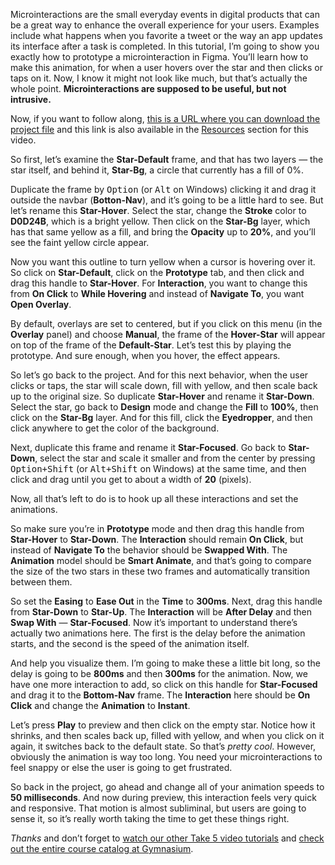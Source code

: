 Microinteractions are the small everyday events in digital products that can be a great way to enhance the overall experience for your users. Examples include what happens when you favorite a tweet or the way an app updates its interface after a task is completed.
In this tutorial, I’m going to show you exactly how to prototype a microinteraction in Figma. You’ll learn how to make this animation, for when a user hovers over the star and then clicks or taps on it. Now, I know it might not look like much, but that’s actually the whole point. **Microinteractions are supposed to be useful, but not intrusive.**

Now, if you want to follow along, [this is a URL where you can download the project file][1] and this link is also available in the [Resources][0] section for this video.

So first, let’s examine the **Star-Default** frame, and that has two layers — the star itself, and behind it, **Star-Bg**, a circle that currently has a fill of 0%.

Duplicate the frame by <kbd>Option</kbd> (or <kbd>Alt</kbd> on Windows) clicking it and drag it outside the navbar (**Botton-Nav**), and it’s going to be a little hard to see. But let’s rename this **Star-Hover**. Select the star, change the **Stroke** color to **D0D24B**, which is a bright yellow. Then click on the **Star-Bg** layer, which has that same yellow as a fill, and bring the **Opacity** up to **20%**, and you’ll see the faint yellow circle appear.

Now you want this outline to turn yellow when a cursor is hovering over it. So click on **Star-Default**, click on the **Prototype** tab, and then click and drag this handle to **Star-Hover**. For **Interaction**, you want to change this from **On Click** to **While Hovering** and instead of **Navigate To**, you want **Open Overlay**.

By default, overlays are set to centered, but if you click on this menu (in the **Overlay** panel) and choose **Manual**, the frame of the **Hover-Star** will appear on top of the frame of the **Default-Star**. Let’s test this by playing the prototype. And sure enough, when you hover, the effect appears.

So let’s go back to the project. And for this next behavior, when the user clicks or taps, the star will scale down, fill with yellow, and then scale back up to the original size. So duplicate **Star-Hover** and rename it **Star-Down**. Select the star, go back to **Design** mode and change the **Fill** to **100%**, then click on the **Star-Bg** layer. And for this fill, click the **Eyedropper**, and then click anywhere to get the color of the background.

Next, duplicate this frame and rename it **Star-Focused**. Go back to **Star-Down**, select the star and scale it smaller and from the center by pressing <kbd><kbd>Option</kbd>+<kbd>Shift</kbd></kbd> (or <kbd><kbd>Alt</kbd>+<kbd>Shift</kbd></kbd> on Windows) at the same time, and then click and drag until you get to about a width of **20** (pixels).

Now, all that’s left to do is to hook up all these interactions and set the animations.

So make sure you’re in **Prototype** mode and then drag this handle from **Star-Hover** to **Star-Down**. The **Interaction** should remain **On Click**, but instead of **Navigate To** the behavior should be **Swapped With**. The **Animation** model should be **Smart Animate**, and that’s going to compare the size of the two stars in these two frames and automatically transition between them.

So set the **Easing** to **Ease Out** in the **Time** to **300ms**. Next, drag this handle from **Star-Down** to **Star-Up**. The **Interaction** will be **After Delay** and then **Swap With** — **Star-Focused**. Now it’s important to understand there’s actually two animations here. The first is the delay before the animation starts, and the second is the speed of the animation itself.

And help you visualize them. I’m going to make these a little bit long, so the delay is going to be **800ms** and then **300ms** for the animation. Now, we have one more interaction to add, so click on this handle for **Star-Focused** and drag it to the **Bottom-Nav** frame. The **Interaction** here should be **On Click** and change the **Animation** to **Instant**.

Let’s press **Play** to preview and then click on the empty star. Notice how it shrinks, and then scales back up, filled with yellow, and when you click on it again, it switches back to the default state. So that’s *pretty cool*. However, obviously the animation is way too long. You need your microinteractions to feel snappy or else the user is going to get frustrated.

So back in the project, go ahead and change all of your animation speeds to **50 milliseconds**. And now during preview, this interaction feels very quick and responsive. That motion is almost subliminal, but users are going to sense it, so it’s really worth taking the time to get these things right.

*Thanks* and don’t forget to [watch our other Take 5 video tutorials][2] and [check out the entire course catalog at Gymnasium][3].

[0]: #tutorial-resources
[1]: https://gymnasium.github.io/take5/gym-5029.zip
[2]: /courses/take5/
[3]: /courses/
